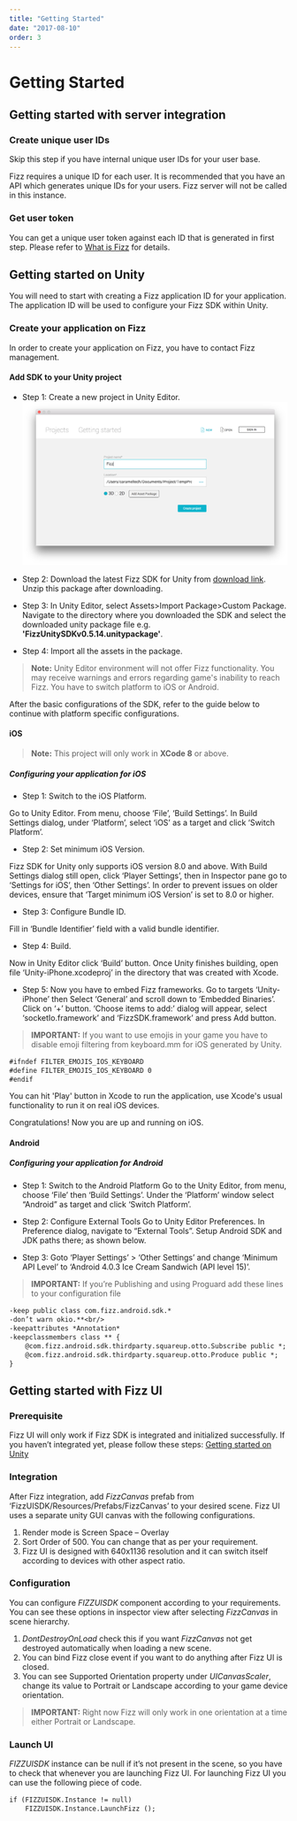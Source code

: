 ```yaml
---
title: "Getting Started"
date: "2017-08-10"
order: 3
---
```

# Getting Started

## Getting started with server integration

### Create unique user IDs
Skip this step if you have internal unique user IDs for your user base.

Fizz requires a unique ID for each user. It is recommended that you have an API which generates unique IDs for your users. Fizz server will not be called in this instance.

### Get user token
You can get a unique user token against each ID that is generated in first step. Please refer to [What is Fizz](../what_is_fizz) for details.

## Getting started on Unity
You will need to start with creating a Fizz application ID for your application. The application ID will be used to configure your Fizz SDK within Unity.

### Create your application on Fizz
In order to create your application on Fizz, you have to contact Fizz management.

#### Add SDK to your Unity project

* Step 1: Create a new project in Unity Editor.
![Image](./assets/GettingStarted/01.png)

* Step 2: Download the latest Fizz SDK for Unity from <a href="http://bit.ly/fizzreqaccess" target="_blank">download link</a>. Unzip this package after downloading.

* Step 3: In Unity Editor, select Assets&gt;Import Package&gt;Custom Package. Navigate to the directory where you downloaded the SDK and select the downloaded unity package file e.g. **'FizzUnitySDKv0.5.14.unitypackage'**.


* Step 4: Import all the assets in the package.


> **Note:** Unity Editor environment will not offer Fizz functionality. You may receive warnings and errors regarding game's inability to reach Fizz. You have to switch platform to iOS or Android.

After the basic configurations of the SDK, refer to the guide below to continue with platform specific configurations.

#### iOS
> **Note:** This project will only work in **XCode 8** or above.

##### Configuring your application for iOS

* Step 1: Switch to the iOS Platform.

Go to Unity Editor. From menu, choose ‘File’, ‘Build Settings’. In Build Settings dialog, under ‘Platform’, select ‘iOS’ as a target and click ‘Switch Platform’. 





* Step 2: Set minimum iOS Version.

Fizz SDK for Unity only supports iOS version 8.0 and above. With Build Settings dialog still open, click ‘Player Settings’, then in Inspector pane go to ‘Settings for iOS’, then ‘Other Settings’. In order to prevent issues on older devices, ensure that ‘Target minimum iOS Version’ is set to 8.0 or higher.



* Step 3: Configure Bundle ID.

Fill in ‘Bundle Identifier’ field with a valid bundle identifier.



* Step 4: Build.

Now in Unity Editor click ‘Build’ button. Once Unity finishes building, open file ‘Unity-iPhone.xcodeproj’ in the directory that was created with Xcode.


* Step 5: Now you have to embed Fizz frameworks. Go to targets ‘Unity-iPhone’ then Select ‘General’ and scroll down to ‘Embedded Binaries’. Click on ‘+’ button. ‘Choose items to add:’ dialog will appear, select ‘socketIo.framework’ and ‘FizzSDK.framework’ and press Add button.


> **IMPORTANT:** If you want to use emojis in your game you have to disable emoji filtering from keyboard.mm for iOS generated by Unity.

```
#ifndef FILTER_EMOJIS_IOS_KEYBOARD
#define FILTER_EMOJIS_IOS_KEYBOARD 0
#endif
```

You can hit 'Play' button in Xcode to run the application, use Xcode's usual functionality to run it on real iOS devices. 

Congratulations! Now you are up and running on iOS.

#### Android

##### Configuring your application for Android

* Step 1: Switch to the Android Platform
Go to the Unity Editor, from menu, choose ‘File’ then ‘Build Settings’. Under the ‘Platform’ window select “Android” as target and click ‘Switch Platform’.



* Step 2: Configure External Tools
Go to Unity Editor Preferences. In Preference dialog, navigate to “External Tools”. Setup Android SDK and JDK paths there; as shown below.


* Step 3: Goto ‘Player Settings’ &gt; ‘Other Settings’ and change ‘Minimum API Level’ to ‘Android 4.0.3 Ice Cream Sandwich (API level 15)’.

> **IMPORTANT:** If you’re Publishing and using Proguard add these lines to your configuration file

```
-keep public class com.fizz.android.sdk.*
-don’t warn okio.**<br/>
-keepattributes *Annotation*
-keepclassmembers class ** {
	@com.fizz.android.sdk.thirdparty.squareup.otto.Subscribe public *;
	@com.fizz.android.sdk.thirdparty.squareup.otto.Produce public *;
}
```

## Getting started with Fizz UI

### Prerequisite

Fizz UI will only work if Fizz SDK is integrated and initialized successfully. If you haven’t integrated yet, please follow these steps: [Getting started on Unity](#getting-started-on-unity)

### Integration

After Fizz integration, add <i>FizzCanvas</i> prefab from ‘FizzUISDK/Resources/Prefabs/FizzCanvas’ to your desired scene. Fizz UI uses a separate unity GUI canvas with the following configurations.

1. Render mode is Screen Space – Overlay
2. Sort Order of 500. You can change that as per your requirement.
3. Fizz UI is designed with 640x1136 resolution and it can switch itself according to devices with other aspect ratio.

### Configuration

You can configure <i>FIZZUISDK</i> component according to your requirements. You can see these options in inspector view after selecting <i>FizzCanvas</i> in scene hierarchy.

1. <i>DontDestroyOnLoad</i> check this if you want <i>FizzCanvas</i> not get destroyed automatically when loading a new scene.
2. You can bind Fizz close event if you want to do anything after Fizz UI is closed.
3. You can see Supported Orientation property under <i>UICanvasScaler</i>, change its value to Portrait or Landscape according to your game device orientation.

> **IMPORTANT:** Right now Fizz will only work in one orientation at a time either Portrait or Landscape.

### Launch UI

<i>FIZZUISDK</i> instance can be null if it’s not present in the scene, so you have to check that whenever you are launching Fizz UI. For launching Fizz UI you can use the following piece of code.

```
if (FIZZUISDK.Instance != null)
	FIZZUISDK.Instance.LaunchFizz ();
```